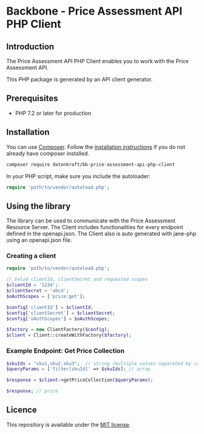 # Backbone - Price Assessment API PHP Client

## Introduction

The Price Assessment API PHP Client enables you to work with the Price Assessment API.

This PHP package is generated by an API client generator.

## Prerequisites

- PHP 7.2 or later for production

## Installation

You can use [Composer](https://getcomposer.org/). Follow the [installation instructions](https://getcomposer.org/doc/00-intro.md) if you do not already have composer installed.

~~~~ bash
composer require datenkraft/bb-price-assessment-api-php-client
~~~~

In your PHP script, make sure you include the autoloader:

~~~~ php
require 'path/to/vendor/autoload.php';
~~~~

## Using the library

The library can be used to communicate with the Price Assessment Resource Server.
The Client includes functionalities for every endpoint defined in the openapi.json.
The Client also is auto generated with jane-php using an openapi.json file.

### Creating a client
~~~~ php
require 'path/to/vendor/autoload.php';

// Valid clientId, clientSecret and requested scopes
$clientId = '1234';
$clientSecret = 'abcd';
$oAuthScopes = ['price:get'];

$config['clientId'] = $clientId;
$config['clientSecret'] = $clientSecret;
$config['oAuthScopes'] = $oAuthScopes;

$factory = new ClientFactory($config);
$client = Client::createWithFactory($factory);
~~~~

### Example Endpoint: Get Price Collection
~~~~ php
$skuIds = "sku1,sku2,sku3";  // string (multiple values separated by commas)
$queryParams = ['filter[skuId]' => $skuIds]; // array

$response = $client->getPriceCollection($queryParams);

$response; // price
~~~~

## Licence
This repository is available under the [MIT license](https://opensource.org/licenses/MIT).
